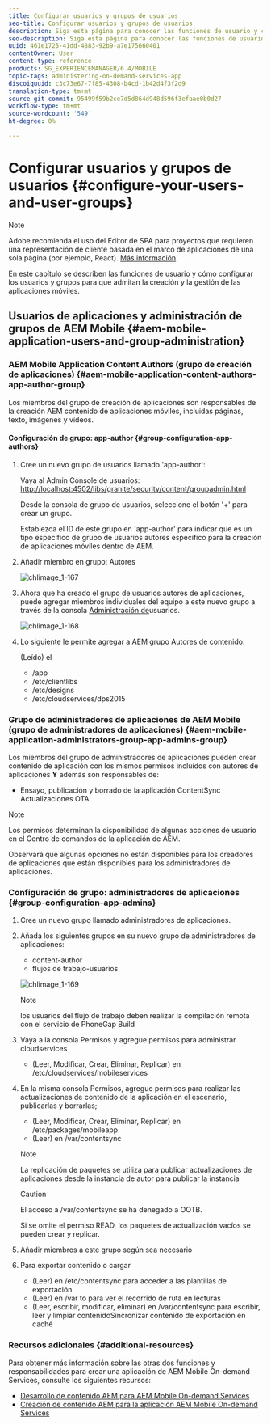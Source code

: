 ```yaml
---
title: Configurar usuarios y grupos de usuarios
seo-title: Configurar usuarios y grupos de usuarios
description: Siga esta página para conocer las funciones de usuario y cómo configurar los usuarios y grupos para que admitan la creación y la administración de la aplicación de servicios bajo demanda móvil.
seo-description: Siga esta página para conocer las funciones de usuario y cómo configurar los usuarios y grupos para que admitan la creación y la administración de la aplicación de servicios bajo demanda móvil.
uuid: 461e1725-41dd-4883-92b9-a7e175660401
contentOwner: User
content-type: reference
products: SG_EXPERIENCEMANAGER/6.4/MOBILE
topic-tags: administering-on-demand-services-app
discoiquuid: c3c73e67-7f85-4308-b4cd-1b42d4f3f2d9
translation-type: tm+mt
source-git-commit: 95499f59b2ce7d5d864d948d596f3efaae0b0d27
workflow-type: tm+mt
source-wordcount: '549'
ht-degree: 0%

---
```



# Configurar usuarios y grupos de usuarios {#configure-your-users-and-user-groups}

>[!NOTE]
>
>Adobe recomienda el uso del Editor de SPA para proyectos que requieren una representación de cliente basada en el marco de aplicaciones de una sola página (por ejemplo, React). [Más información](/help/sites-developing/spa-overview.md).

En este capítulo se describen las funciones de usuario y cómo configurar los usuarios y grupos para que admitan la creación y la gestión de las aplicaciones móviles.

## Usuarios de aplicaciones y administración de grupos de AEM Mobile {#aem-mobile-application-users-and-group-administration}

### AEM Mobile Application Content Authors (grupo de creación de aplicaciones) {#aem-mobile-application-content-authors-app-author-group}

Los miembros del grupo de creación de aplicaciones son responsables de la creación AEM contenido de aplicaciones móviles, incluidas páginas, texto, imágenes y vídeos.

#### Configuración de grupo: app-author {#group-configuration-app-authors}

1. Cree un nuevo grupo de usuarios llamado &#39;app-author&#39;:

   Vaya al Admin Console de usuarios: [http://localhost:4502/libs/granite/security/content/groupadmin.html](http://localhost:4502/libs/granite/security/content/groupadmin.html)

   Desde la consola de grupo de usuarios, seleccione el botón &#39;+&#39; para crear un grupo.

   Establezca el ID de este grupo en &#39;app-author&#39; para indicar que es un tipo específico de grupo de usuarios autores específico para la creación de aplicaciones móviles dentro de AEM.

1. Añadir miembro en grupo: Autores

   ![chlimage_1-167](assets/chlimage_1-167.png)

1. Ahora que ha creado el grupo de usuarios autores de aplicaciones, puede agregar miembros individuales del equipo a este nuevo grupo a través de la consola [Administración de](http://localhost:4502/libs/granite/security/content/useradmin.md)usuarios.

   ![chlimage_1-168](assets/chlimage_1-168.png)

1. Lo siguiente le permite agregar a AEM grupo Autores de contenido:

   (Leído) el

   * /app
   * /etc/clientlibs
   * /etc/designs
   * /etc/cloudservices/dps2015

### Grupo de administradores de aplicaciones de AEM Mobile (grupo de administradores de aplicaciones) {#aem-mobile-application-administrators-group-app-admins-group}

Los miembros del grupo de administradores de aplicaciones pueden crear contenido de aplicación con los mismos permisos incluidos con autores de aplicaciones **Y** además son responsables de:

* Ensayo, publicación y borrado de la aplicación ContentSync Actualizaciones OTA

>[!NOTE]
>
>Los permisos determinan la disponibilidad de algunas acciones de usuario en el Centro de comandos de la aplicación de AEM.
>
>Observará que algunas opciones no están disponibles para los creadores de aplicaciones que están disponibles para los administradores de aplicaciones.

### Configuración de grupo: administradores de aplicaciones {#group-configuration-app-admins}

1. Cree un nuevo grupo llamado administradores de aplicaciones.
1. Añada los siguientes grupos en su nuevo grupo de administradores de aplicaciones:

   * content-author
   * flujos de trabajo-usuarios

   ![chlimage_1-169](assets/chlimage_1-169.png)

   >[!NOTE]
   >
   >los usuarios del flujo de trabajo deben realizar la compilación remota con el servicio de PhoneGap Build

1. Vaya a la consola [](http://localhost:4502/useradmin) Permisos y agregue permisos para administrar cloudservices

   * (Leer, Modificar, Crear, Eliminar, Replicar) en /etc/cloudservices/mobileservices

1. En la misma consola Permisos, agregue permisos para realizar las actualizaciones de contenido de la aplicación en el escenario, publicarlas y borrarlas;

   * (Leer, Modificar, Crear, Eliminar, Replicar) en /etc/packages/mobileapp
   * (Leer) en /var/contentsync

   >[!NOTE]
   >
   >La replicación de paquetes se utiliza para publicar actualizaciones de aplicaciones desde la instancia de autor para publicar la instancia

   >[!CAUTION]
   >
   >El acceso a /var/contentsync se ha denegado a OOTB.
   >
   >Si se omite el permiso READ, los paquetes de actualización vacíos se pueden crear y replicar.

1. Añadir miembros a este grupo según sea necesario
1. Para exportar contenido o cargar

   * (Leer) en /etc/contentsync para acceder a las plantillas de exportación
   * (Leer) en /var to para ver el recorrido de ruta en lecturas
   * (Leer, escribir, modificar, eliminar) en /var/contentsync para escribir, leer y limpiar contenidoSincronizar contenido de exportación en caché

### Recursos adicionales {#additional-resources}

Para obtener más información sobre las otras dos funciones y responsabilidades para crear una aplicación de AEM Mobile On-demand Services, consulte los siguientes recursos:

* [Desarrollo de contenido AEM para AEM Mobile On-demand Services](/help/mobile/aem-mobile-on-demand.md)
* [Creación de contenido AEM para la aplicación AEM Mobile On-demand Services](/help/mobile/mobile-apps-ondemand.md)
